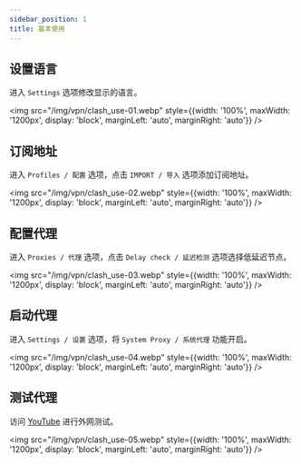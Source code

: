 ```yaml
---
sidebar_position: 1
title: 基本使用
---
```


## 设置语言

进入 `Settings` 选项修改显示的语言。

<img 
  src="/img/vpn/clash_use-01.webp" 
  style={{width: '100%', maxWidth: '1200px', display: 'block', marginLeft: 'auto', marginRight: 'auto'}} 
/>

## 订阅地址

进入 `Profiles / 配置` 选项，点击 `IMPORT / 导入` 选项添加订阅地址。

<img 
  src="/img/vpn/clash_use-02.webp" 
  style={{width: '100%', maxWidth: '1200px', display: 'block', marginLeft: 'auto', marginRight: 'auto'}} 
/>

## 配置代理

进入 `Proxies / 代理` 选项，点击 `Delay check / 延迟检测` 选项选择低延迟节点。

<img 
  src="/img/vpn/clash_use-03.webp" 
  style={{width: '100%', maxWidth: '1200px', display: 'block', marginLeft: 'auto', marginRight: 'auto'}} 
/>

## 启动代理

进入 `Settings / 设置` 选项，将 `System Proxy / 系统代理` 功能开启。

<img 
  src="/img/vpn/clash_use-04.webp" 
  style={{width: '100%', maxWidth: '1200px', display: 'block', marginLeft: 'auto', marginRight: 'auto'}} 
/>

## 测试代理

访问 [YouTube](https://www.youtube.com/) 进行外网测试。

<img 
  src="/img/vpn/clash_use-05.webp" 
  style={{width: '100%', maxWidth: '1200px', display: 'block', marginLeft: 'auto', marginRight: 'auto'}} 
/>
